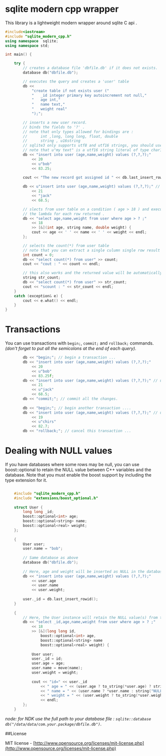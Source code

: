 sqlite modern cpp wrapper
====

This library is a lightweight modern wrapper around sqlite C api .

```c++
#include<iostream>
#include "sqlite_modern_cpp.h"
using namespace  sqlite;
using namespace std;

int main() {

	try {
		// creates a database file 'dbfile.db' if it does not exists.
		database db("dbfile.db");

		// executes the query and creates a 'user' table
		db <<
			"create table if not exists user ("
			"   _id integer primary key autoincrement not null,"
			"   age int,"
			"   name text,"
			"   weight real"
			");";

		// inserts a new user record.
		// binds the fields to '?' .
		// note that only types allowed for bindings are :
		//      int ,long, long long, float, double
		//      string , u16string
		// sqlite3 only supports utf8 and utf16 strings, you should use std::string for utf8 and std::u16string for utf16.
		// note that u"my text" is a utf16 string literal of type char16_t * .
		db << "insert into user (age,name,weight) values (?,?,?);"
			<< 20
			<< u"bob"
			<< 83.25;
		
		cout << "The new record got assigned id " << db.last_insert_rowid() << endl;

		db << u"insert into user (age,name,weight) values (?,?,?);" // utf16 query string
			<< 21
			<< "jack"
			<< 68.5;

		// slects from user table on a condition ( age > 18 ) and executes
		// the lambda for each row returned .
		db << "select age,name,weight from user where age > ? ;"
			<< 18
			>> [&](int age, string name, double weight) {
			cout << age << ' ' << name << ' ' << weight << endl;
		};

		// selects the count(*) from user table
		// note that you can extract a single culumn single row result only to : int,long,long,float,double,string,u16string
		int count = 0;
		db << "select count(*) from user" >> count;
		cout << "cout : " << count << endl;

		// this also works and the returned value will be automatically converted to string
		string str_count;
		db << "select count(*) from user" >> str_count;
		cout << "scount : " << str_count << endl;
	}
	catch (exception& e) {
		cout << e.what() << endl;
	}
}
```

Transactions
=====
You can use transactions with `begin;`, `commit;` and `rollback;` commands.
*(don't forget to put all the semicolons at the end of each query)*.

```c++
		db << "begin;"; // begin a transaction ...   
		db << "insert into user (age,name,weight) values (?,?,?);"
			<< 20
			<< u"bob"
			<< 83.25f;
		db << "insert into user (age,name,weight) values (?,?,?);" // utf16 string
			<< 21
			<< u"jack"
			<< 68.5;
		db << "commit;"; // commit all the changes.
                
		db << "begin;"; // begin another transaction ....
		db << "insert into user (age,name,weight) values (?,?,?);" // utf16 string
			<< 19
			<< u"chirs"
			<< 82.7;
		db << "rollback;"; // cancel this transaction ...

```

Dealing with NULL values
=====
If you have databases where some rows may be null, you can use boost::optional to retain the NULL value between C++ variables and the database. Note that you must enable the boost support by including the type extension for it.

```c++

	#include "sqlite_modern_cpp.h"
	#include "extensions/boost_optional.h"
	
	struct User {
		long long _id;
		boost::optional<int> age;
		boost::optional<string> name;
		boost::optional<real> weight;
	};
	
	{
		User user;
		user.name = "bob";
		
		// Same database as above
		database db("dbfile.db");
		
		// Here, age and weight will be inserted as NULL in the database.
		db << "insert into user (age,name,weight) values (?,?,?);"
			<< user.age
			<< user.name
			<< user.weight;
			
		user._id = db.last_insert_rowid();
	}
	
	{
		// Here, the User instance will retain the NULL value(s) from the database.
		db << "select _id,age,name,weight from user where age > ? ;"
			<< 18
			>> [&](long long id,
				boost::optional<int> age, 
				boost::optional<string> name
				boost::optional<real> weight) {
			
			User user;
			user._id = id;
			user.age = age;
			user.name = move(name);
			user.weight = weight;
			
			cout << "id=" << user._id
				<< " age = " << (user.age ? to_string(*user.age) ? string("NULL"))
				<< " name = " << (user.name ? *user.name : string("NULL"))
				<< " weight = " << (user.weight ? to_string(*user.weight) : string(NULL))
				<< endl;
		};
	}
```


*node: for NDK use the full path to your database file : `sqlite::database db("/data/data/com.your.package/dbfile.db")`*.

##License

MIT license - [http://www.opensource.org/licenses/mit-license.php](http://www.opensource.org/licenses/mit-license.php)
